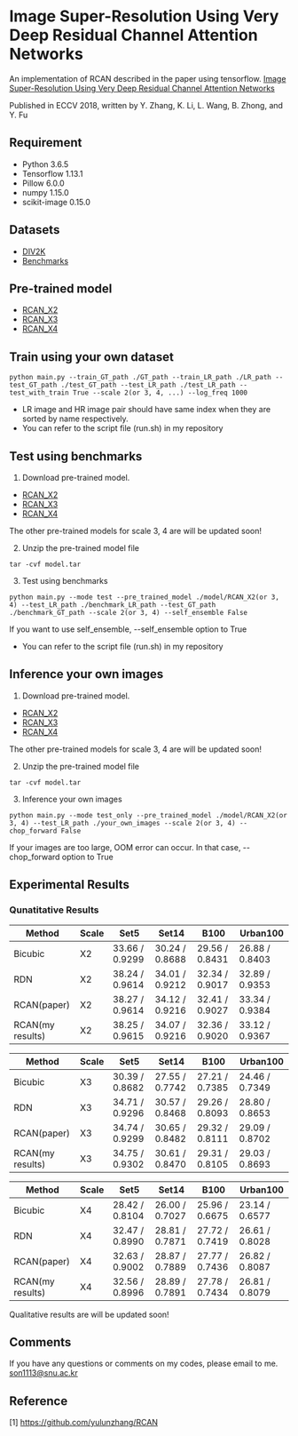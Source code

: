 #  Image Super-Resolution Using Very Deep Residual Channel Attention Networks

An implementation of RCAN described in the paper using tensorflow.
[Image Super-Resolution Using Very Deep Residual Channel Attention Networks](https://arxiv.org/abs/1807.02758)

Published in ECCV 2018, written by Y. Zhang, K. Li, L. Wang, B. Zhong, and Y. Fu

## Requirement
- Python 3.6.5
- Tensorflow 1.13.1
- Pillow 6.0.0
- numpy 1.15.0
- scikit-image 0.15.0

## Datasets
- [DIV2K](https://data.vision.ee.ethz.ch/cvl/DIV2K/)
- [Benchmarks](https://cv.snu.ac.kr/research/EDSR/benchmark.tar)
 
## Pre-trained model
- [RCAN_X2](https://drive.google.com/open?id=1SIGdGjMieworUG_z2LLay2ysiHCSyjjF)
- [RCAN_X3](https://drive.google.com/open?id=1Dlel4QYXcMU1zJvYlnRG3FoKvCQrOg-N)
- [RCAN_X4](https://drive.google.com/open?id=1QvQQMsFSuuaAmWPYAqImPK2Z3Ka-g42b)


## Train using your own dataset

```
python main.py --train_GT_path ./GT_path --train_LR_path ./LR_path --test_GT_path ./test_GT_path --test_LR_path ./test_LR_path --test_with_train True --scale 2(or 3, 4, ...) --log_freq 1000
```

- LR image and HR image pair should have same index when they are sorted by name respectively.
- You can refer to the script file (run.sh) in my repository

## Test using benchmarks
1) Download pre-trained model.

- [RCAN_X2](https://drive.google.com/open?id=1SIGdGjMieworUG_z2LLay2ysiHCSyjjF)
- [RCAN_X3](https://drive.google.com/open?id=1Dlel4QYXcMU1zJvYlnRG3FoKvCQrOg-N)
- [RCAN_X4](https://drive.google.com/open?id=1QvQQMsFSuuaAmWPYAqImPK2Z3Ka-g42b)

The other pre-trained models for scale 3, 4 are will be updated soon!

2) Unzip the pre-trained model file

```
tar -cvf model.tar
```

3) Test using benchmarks

```
python main.py --mode test --pre_trained_model ./model/RCAN_X2(or 3, 4) --test_LR_path ./benchmark_LR_path --test_GT_path ./benchmark_GT_path --scale 2(or 3, 4) --self_ensemble False
```
If you want to use self_ensemble, --self\_ensemble option to True

- You can refer to the script file (run.sh) in my repository

## Inference your own images
1) Download pre-trained model. 

- [RCAN_X2](https://drive.google.com/open?id=1SIGdGjMieworUG_z2LLay2ysiHCSyjjF)
- [RCAN_X3](https://drive.google.com/open?id=1Dlel4QYXcMU1zJvYlnRG3FoKvCQrOg-N)
- [RCAN_X4](https://drive.google.com/open?id=1QvQQMsFSuuaAmWPYAqImPK2Z3Ka-g42b)

The other pre-trained models for scale 3, 4 are will be updated soon!

2) Unzip the pre-trained model file

```
tar -cvf model.tar
```

3) Inference your own images

```
python main.py --mode test_only --pre_trained_model ./model/RCAN_X2(or 3, 4) --test_LR_path ./your_own_images --scale 2(or 3, 4) --chop_forward False
```

If your images are too large, OOM error can occur. In that case, --chop\_forward option to True

## Experimental Results
### Qunatitative Results
| Method         | Scale | Set5 			| Set14        | B100 | Urban100 |
|----------------|-------|--------------|--------------|------|----------|
|Bicubic         |X2     |33.66 / 0.9299|30.24 / 0.8688|29.56 / 0.8431|26.88 / 0.8403|
|RDN             |X2     |38.24 / 0.9614|34.01 / 0.9212| 32.34 / 0.9017 | 32.89 / 0.9353 |
|RCAN(paper)     |X2     |38.27 / 0.9614|34.12 / 0.9216|32.41 / 0.9027 | 33.34 / 0.9384 |
|RCAN(my results)|X2     |38.25 / 0.9615|34.07 / 0.9216| 32.36 / 0.9020 | 33.12 / 0.9367 |

| Method         | Scale | Set5 			| Set14        | B100 | Urban100 |
|----------------|-------|--------------|--------------|------|----------|
|Bicubic         |X3     |30.39 / 0.8682|27.55 / 0.7742|27.21 / 0.7385|24.46 / 0.7349|
|RDN             |X3     |34.71 / 0.9296|30.57 / 0.8468| 29.26 / 0.8093 | 28.80 / 0.8653 |
|RCAN(paper)     |X3     |34.74 / 0.9299|30.65 / 0.8482|29.32 / 0.8111 | 29.09 / 0.8702 |
|RCAN(my results)|X3     |34.75 / 0.9302|30.61 / 0.8470| 29.31 / 0.8105 | 29.03 / 0.8693 |

| Method         | Scale | Set5 			| Set14        | B100 | Urban100 |
|----------------|-------|--------------|--------------|------|----------|
|Bicubic         |X4     |28.42 / 0.8104|26.00 / 0.7027|25.96 / 0.6675|23.14 / 0.6577|
|RDN             |X4     |32.47 / 0.8990|28.81 / 0.7871| 27.72 / 0.7419 | 26.61 / 0.8028 |
|RCAN(paper)     |X4     |32.63 / 0.9002|28.87 / 0.7889|27.77 / 0.7436 | 26.82 / 0.8087 |
|RCAN(my results)|X4     |32.56 / 0.8996|28.89 / 0.7891|27.78 / 0.7434 | 26.81 / 0.8079 |

Qualitative results are will be updated soon!

## Comments
If you have any questions or comments on my codes, please email to me. [son1113@snu.ac.kr](mailto:son1113@snu.ac.kr)

## Reference
[1] https://github.com/yulunzhang/RCAN